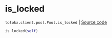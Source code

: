 # is_locked
`toloka.client.pool.Pool.is_locked` | [Source code](https://github.com/Toloka/toloka-kit/blob/v1.2.0.post1/src/client/pool/__init__.py#L257)

```python
is_locked(self)
```

